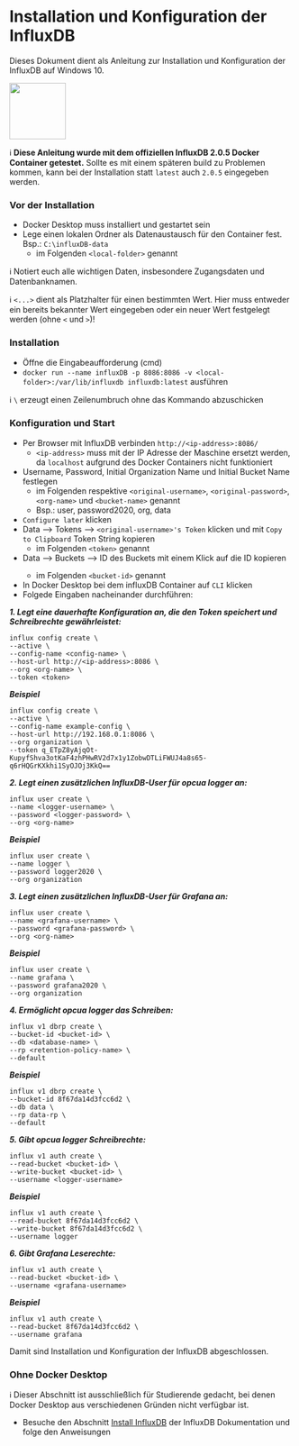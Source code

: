 # Installation und Konfiguration der InfluxDB

Dieses Dokument dient als Anleitung zur Installation und Konfiguration der InfluxDB auf Windows 10.

[<img src="https://www.influxdata.com/wp-content/uploads/influx-logo-white-01.svg" width="100">](https://www.influxdata.com/)

:information_source: **Diese Anleitung wurde mit dem offiziellen InfluxDB 2.0.5 Docker Container getestet.** Sollte es mit einem späteren build zu Problemen kommen, kann bei der Installation statt `latest` auch `2.0.5` eingegeben werden.

### Vor der Installation
* Docker Desktop muss installiert und gestartet sein
* Lege einen lokalen Ordner als Datenaustausch für den Container fest. Bsp.: `C:\influxDB-data`
  * im Folgenden `<local-folder>` genannt

:information_source: Notiert euch alle wichtigen Daten, insbesondere Zugangsdaten und Datenbanknamen.

:information_source: `<...>` dient als Platzhalter für einen bestimmten Wert. Hier muss entweder ein bereits bekannter Wert eingegeben oder ein neuer Wert festgelegt werden (ohne `<` und `>`)!

### Installation
* Öffne die Eingabeaufforderung (cmd)
* `docker run --name influxDB -p 8086:8086 -v <local-folder>:/var/lib/influxdb influxdb:latest` ausführen

:information_source: `\` erzeugt einen Zeilenumbruch ohne das Kommando abzuschicken

### Konfiguration und Start
* Per Browser mit InfluxDB verbinden `http://<ip-address>:8086/`
  * `<ip-address>` muss mit der IP Adresse der Maschine ersetzt werden, da `localhost` aufgrund des Docker Containers nicht funktioniert
* Username, Password, Initial Organization Name und Initial Bucket Name festlegen
  * im Folgenden respektive `<original-username>`, `<original-password>`, `<org-name>` und `<bucket-name>` genannt
  * Bsp.: user, password2020, org, data
* `Configure later` klicken
* Data --> Tokens --> `<original-username>'s Token` klicken und mit `Copy to Clipboard` Token String kopieren
  * im Folgenden `<token>` genannt
* Data --> Buckets --> ID des Buckets <bucket-name> mit einem Klick auf die ID kopieren
  * im Folgenden `<bucket-id>` genannt
* In Docker Desktop bei dem influxDB Container auf `CLI` klicken
* Folgede Eingaben nacheinander durchführen:

___1. Legt eine dauerhafte Konfiguration an, die den Token speichert und Schreibrechte gewährleistet:___
```
influx config create \
--active \
--config-name <config-name> \
--host-url http://<ip-address>:8086 \
--org <org-name> \
--token <token>
```

___Beispiel___
```
influx config create \
--active \
--config-name example-config \
--host-url http://192.168.0.1:8086 \
--org organization \
--token q_ETpZ8yAjqOt-KupyfShva3otKaF4zhPHwRV2d7x1y1ZobwDTLiFWUJ4a8s65-q6rHQGrKXkhi1SyOJOj3KkQ==
```

___2. Legt einen zusätzlichen InfluxDB-User für opcua logger an:___
```
influx user create \
--name <logger-username> \
--password <logger-password> \
--org <org-name>
```

___Beispiel___
```
influx user create \
--name logger \
--password logger2020 \
--org organization
```

___3. Legt einen zusätzlichen InfluxDB-User für Grafana an:___
``` 
influx user create \
--name <grafana-username> \
--password <grafana-password> \
--org <org-name>
```

___Beispiel___
``` 
influx user create \
--name grafana \
--password grafana2020 \
--org organization
```

___4. Ermöglicht opcua logger das Schreiben:___
``` 
influx v1 dbrp create \
--bucket-id <bucket-id> \
--db <database-name> \
--rp <retention-policy-name> \
--default
```

___Beispiel___
``` 
influx v1 dbrp create \
--bucket-id 8f67da14d3fcc6d2 \
--db data \
--rp data-rp \
--default
```

___5. Gibt opcua logger Schreibrechte:___
``` 
influx v1 auth create \
--read-bucket <bucket-id> \
--write-bucket <bucket-id> \
--username <logger-username>
```

___Beispiel___
``` 
influx v1 auth create \
--read-bucket 8f67da14d3fcc6d2 \
--write-bucket 8f67da14d3fcc6d2 \
--username logger
```

___6. Gibt Grafana Leserechte:___
``` 
influx v1 auth create \
--read-bucket <bucket-id> \
--username <grafana-username>
```

___Beispiel___
``` 
influx v1 auth create \
--read-bucket 8f67da14d3fcc6d2 \
--username grafana
```

Damit sind Installation und Konfiguration der InfluxDB abgeschlossen.

### Ohne Docker Desktop
:information_source: Dieser Abschnitt ist ausschließlich für Studierende gedacht, bei denen Docker Desktop aus verschiedenen Gründen nicht verfügbar ist.

* Besuche den Abschnitt [Install InfluxDB](https://docs.influxdata.com/influxdb/v2.0/install/) der InfluxDB Dokumentation und folge den Anweisungen
